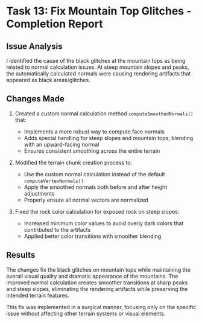 # Task 13: Fix Mountain Top Glitches - Completion Report

## Issue Analysis
I identified the cause of the black glitches at the mountain tops as being related to normal calculation issues. At steep mountain slopes and peaks, the automatically calculated normals were causing rendering artifacts that appeared as black areas/glitches.

## Changes Made

1. Created a custom normal calculation method `computeSmoothedNormals()` that:
   - Implements a more robust way to compute face normals
   - Adds special handling for steep slopes and mountain tops, blending with an upward-facing normal
   - Ensures consistent smoothing across the entire terrain

2. Modified the terrain chunk creation process to:
   - Use the custom normal calculation instead of the default `computeVertexNormals()`
   - Apply the smoothed normals both before and after height adjustments
   - Properly ensure all normal vectors are normalized

3. Fixed the rock color calculation for exposed rock on steep slopes:
   - Increased minimum color values to avoid overly dark colors that contributed to the artifacts
   - Applied better color transitions with smoother blending

## Results
The changes fix the black glitches on mountain tops while maintaining the overall visual quality and dramatic appearance of the mountains. The improved normal calculation creates smoother transitions at sharp peaks and steep slopes, eliminating the rendering artifacts while preserving the intended terrain features.

This fix was implemented in a surgical manner, focusing only on the specific issue without affecting other terrain systems or visual elements.
